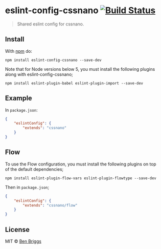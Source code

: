 # eslint-config-cssnano [![Build Status](https://travis-ci.org/ben-eb/eslint-config-cssnano.svg?branch=master)][ci]

> Shared eslint config for cssnano.


## Install

With [npm](https://npmjs.org/package/eslint-config-cssnano) do:

```
npm install eslint-config-cssnano --save-dev
```

Note that for Node versions below 5, you must install the following plugins
along with eslint-config-cssnano;

```
npm install eslint-plugin-babel eslint-plugin-import --save-dev
```


## Example

In `package.json`:

```json
{
    "eslintConfig": {
        "extends": "cssnano"
    }
}
```


## Flow

To use the Flow configuration, you must install the following plugins on top
of the default dependencies;

```
npm install eslint-plugin-flow-vars eslint-plugin-flowtype --save-dev
```

Then in `package.json`;

```json
{
    "eslintConfig": {
        "extends": "cssnano/flow"
    }
}
```


## License

MIT © [Ben Briggs](http://beneb.info)


[ci]: https://travis-ci.org/ben-eb/eslint-config-cssnano
